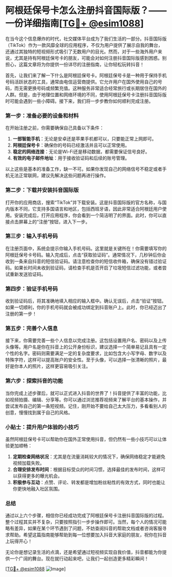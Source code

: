 # 阿根廷保号卡怎么注册抖音国际版？——一份详细指南[[TG💪+ @esim1088](https://t.me/s/esim1088)]

在当今这个信息爆炸的时代，社交媒体平台成为了我们生活的一部分。抖音国际版（TikTok）作为一款风靡全球的应用程序，不仅为用户提供了展示自我的舞台，还通过其独特的短视频形式吸引了无数用户的目光。然而，对于一些海外用户来说，尤其是持有阿根廷保号卡的朋友，可能会对如何注册抖音国际版感到困惑。别担心，这篇文章将为你提供一份详尽的注册指南，让你轻松玩转抖音！

首先，让我们来了解一下什么是阿根廷保号卡。阿根廷保号卡是一种用于保持手机号码活跃状态的工具，通常由电信运营商提供。它允许用户在国外使用自己的号码，而无需更换号码或频繁充值。这种服务非常适合经常旅行或长期居住在国外的人群。但是，由于地理位置和网络环境的不同，使用阿根廷保号卡注册抖音国际版时可能会遇到一些小障碍。接下来，我们将一步步教你如何顺利完成注册。

### 第一步：准备必要的设备和材料

在开始注册之前，你需要确保自己具备以下条件：

1. **一部智能手机**：无论是安卓还是苹果手机都可以，只要能正常上网即可。
2. **阿根廷保号卡**：确保你的号码已经激活并且可以正常使用。
3. **稳定的网络连接**：无论是Wi-Fi还是移动数据，都需要保证信号良好。
4. **有效的电子邮件地址**：用于接收验证码和后续的账号管理。

以上这些是基本的准备工作，缺一不可。如果你发现自己的网络信号不稳定或者手机无法正常联网，建议先解决这些问题再进行操作。

### 第二步：下载并安装抖音国际版

打开你的应用商店，搜索“TikTok”并下载安装。这是抖音国际版的官方名称，与国内版本不同，它支持多国语言和地区，包括西班牙语，因此非常适合阿根廷用户使用。安装完成后，打开应用程序，你会看到一个简洁明了的界面。此时，你可以直接点击屏幕上的“注册”按钮，进入下一步。

### 第三步：输入手机号码

在注册页面中，系统会提示你输入手机号码。这里就是关键所在！你需要填写你的阿根廷保号卡号码。输入完成后，点击“获取验证码”。通常情况下，几秒钟后你会收到一条来自抖音的短信验证码。请注意检查你的短信收件箱，确保没有错过验证码。如果长时间未收到验证码，请检查手机是否开启了垃圾短信过滤功能，或者尝试重新发送验证码。

### 第四步：验证手机号码

收到验证码后，将其准确地填入相应的输入框中。确认无误后，点击“验证”按钮。如果一切顺利，你的手机号码就会被成功绑定到抖音账户上。此时，你已经迈出了注册的第一步！

### 第五步：完善个人信息

接下来，你需要完善一些个人信息以完成注册。这包括设置用户名、密码以及上传头像等。用户名是你在抖音上的公开身份标识，建议选择一个简单易记且具有一定个性的名字。密码则需要满足一定的复杂度要求，比如包含大小写字母、数字以及特殊字符，这样可以提高账户的安全性。至于头像，可以选择一张清晰的照片，最好是你本人的照片，这样更容易吸引关注。

### 第六步：探索抖音的功能

当你完成上述步骤后，就可以正式进入抖音的世界了！抖音提供了丰富的功能，比如视频拍摄、编辑、分享等。你可以通过浏览推荐视频来了解平台的基本操作，并尝试发布自己的第一条短视频。记住，刚开始不要给自己太大压力，多看看别人的创意，慢慢找到属于自己的风格。

### 小贴士：提升用户体验的小技巧

虽然阿根廷保号卡可以帮助你在国外正常使用抖音，但仍然有一些小技巧可以让体验更加顺畅：

1. **定期检查网络状况**：尤其是在流量消耗较大的情况下，确保网络稳定才能避免视频加载失败。
2. **合理安排发布时间**：根据目标受众的时间习惯，选择最佳的发布时间，这样可以获得更多的曝光机会。
3. **积极参与互动**：点赞、评论、转发都是增加粉丝粘性的有效方式，同时也能让你更快地融入社区氛围。

### 总结

通过以上六个步骤，相信你已经成功完成了阿根廷保号卡注册抖音国际版的过程。整个过程其实并不复杂，只要按照指引一步步操作即可。当然，每个人的情况可能略有差异，如果在某个环节遇到了问题，不妨查阅抖音的帮助文档或者咨询客服寻求帮助。希望这篇指南能够帮助到每一位想要加入抖音大家庭的朋友，祝你在抖音上玩得开心！

无论你是想记录生活的点滴，还是希望通过短视频实现自我价值，抖音都能为你提供一个广阔的舞台。现在就行动起来吧，让我们一起创造更多精彩瞬间！

[[TG💪+ @esim1088](https://t.me/s/esim1088) ![Image](https://i.postimg.cc/4NQfJmqS/Snipaste-2025-05-13-00-14-12.png)]
